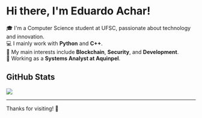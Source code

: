 # Hi there, I'm Eduardo Achar! 

🎓 I'm a Computer Science student at UFSC, passionate about technology and innovation.  
💻 I mainly work with **Python** and **C++**.  
🔐 My main interests include **Blockchain**, **Security**, and **Development**.  
💼 Working as a **Systems Analyst at Aquinpel**.

## GitHub Stats

<picture>
  <source
    srcset="https://github-readme-stats.vercel.app/api?username=dd-znh&show_icons=true&theme=dark"
    media="(prefers-color-scheme: dark)"
  />
  <source
    srcset="https://github-readme-stats.vercel.app/api?username=dd-znh&show_icons=true"
    media="(prefers-color-scheme: light), (prefers-color-scheme: no-preference)"
  />
  <img src="https://github-readme-stats.vercel.app/api?username=dd-znh&show_icons=true" />
</picture>


---

Thanks for visiting! 🚀
